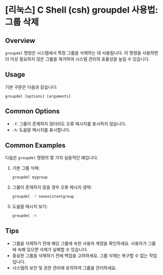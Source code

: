 # [리눅스] C Shell (csh) groupdel 사용법: 그룹 삭제

## Overview
`groupdel` 명령은 시스템에서 특정 그룹을 삭제하는 데 사용됩니다. 이 명령을 사용하면 더 이상 필요하지 않은 그룹을 제거하여 시스템 관리의 효율성을 높일 수 있습니다.

## Usage
기본 구문은 다음과 같습니다:
```
groupdel [options] [arguments]
```

## Common Options
- `-f`: 그룹이 존재하지 않더라도 오류 메시지를 표시하지 않습니다.
- `-h`: 도움말 메시지를 표시합니다.

## Common Examples
다음은 `groupdel` 명령의 몇 가지 실용적인 예입니다.

1. 기본 그룹 삭제:
   ```bash
   groupdel mygroup
   ```

2. 그룹이 존재하지 않을 경우 오류 메시지 생략:
   ```bash
   groupdel -f nonexistentgroup
   ```

3. 도움말 메시지 보기:
   ```bash
   groupdel -h
   ```

## Tips
- 그룹을 삭제하기 전에 해당 그룹에 속한 사용자 계정을 확인하세요. 사용자가 그룹에 속해 있으면 삭제가 실패할 수 있습니다.
- 중요한 그룹을 삭제하기 전에 백업을 고려하세요. 그룹 삭제는 복구할 수 없는 작업입니다.
- 시스템의 보안 및 권한 관리에 유의하여 그룹을 관리하세요.